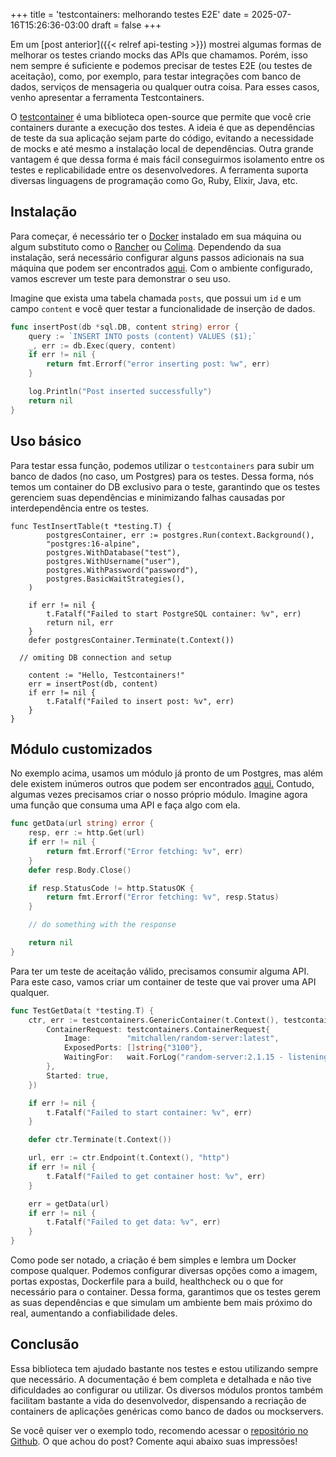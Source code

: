 +++
title = 'testcontainers: melhorando testes E2E'
date = 2025-07-16T15:26:36-03:00
draft = false
+++

Em um [post anterior]({{< relref api-testing >}}) mostrei algumas formas de melhorar os testes criando mocks das APIs que chamamos. Porém, isso nem sempre é suficiente e podemos precisar de testes E2E (ou testes de aceitação), como, por exemplo, para testar integrações com banco de dados, serviços de mensageria ou qualquer outra coisa. Para esses casos, venho apresentar a ferramenta Testcontainers.

O [testcontainer](https://testcontainers.com/) é uma biblioteca open-source que permite que você crie containers durante a execução dos testes. A ideia é que as dependências de teste da sua aplicação sejam parte do código, evitando a necessidade de mocks e até mesmo a instalação local de dependências. Outra grande vantagem é que dessa forma é mais fácil conseguirmos isolamento entre os testes e replicabilidade entre os desenvolvedores. A ferramenta suporta diversas linguagens de programação como Go, Ruby, Elixir, Java, etc.

## Instalação
Para começar, é necessário ter o [Docker](https://www.docker.com/) instalado em sua máquina ou algum substituto como o [Rancher](https://www.rancher.com/) ou [Colima](https://github.com/abiosoft/colima). Dependendo da sua instalação, será necessário configurar alguns passos adicionais na sua máquina que podem ser encontrados [aqui](https://golang.testcontainers.org/system_requirements/docker/). Com o ambiente configurado, vamos escrever um teste para demonstrar o seu uso.

Imagine que exista uma tabela chamada `posts`, que possui um `id` e um campo `content` e você quer testar a funcionalidade de inserção de dados.

```go
func insertPost(db *sql.DB, content string) error {
	query := `INSERT INTO posts (content) VALUES ($1);`
	_, err := db.Exec(query, content)
	if err != nil {
		return fmt.Errorf("error inserting post: %w", err)
	}

	log.Println("Post inserted successfully")
	return nil
}
```

## Uso básico
Para testar essa função, podemos utilizar o `testcontainers` para subir um banco de dados (no caso, um Postgres) para os testes. Dessa forma, nós temos um container do DB exclusivo para o teste, garantindo que os testes gerenciem suas dependências e minimizando falhas causadas por interdependência entre os testes.

```golang
func TestInsertTable(t *testing.T) {
		postgresContainer, err := postgres.Run(context.Background(),
		"postgres:16-alpine",
		postgres.WithDatabase("test"),
		postgres.WithUsername("user"),
		postgres.WithPassword("password"),
		postgres.BasicWaitStrategies(),
	)

	if err != nil {
		t.Fatalf("Failed to start PostgreSQL container: %v", err)
		return nil, err
	}
	defer postgresContainer.Terminate(t.Context())

  // omiting DB connection and setup

	content := "Hello, Testcontainers!"
	err = insertPost(db, content)
	if err != nil {
		t.Fatalf("Failed to insert post: %v", err)
	}
}
```

## Módulo customizados
No exemplo acima, usamos um módulo já pronto de um Postgres, mas além dele existem inúmeros outros que podem ser encontrados [aqui.](https://testcontainers.com/modules/) Contudo, algumas vezes precisamos criar o nosso próprio módulo. Imagine agora uma função que consuma uma API e faça algo com ela.

```go
func getData(url string) error {
	resp, err := http.Get(url)
	if err != nil {
		return fmt.Errorf("Error fetching: %v", err)
	}
	defer resp.Body.Close()

	if resp.StatusCode != http.StatusOK {
		return fmt.Errorf("Error fetching: %v", resp.Status)
	}

	// do something with the response

	return nil
}
```

Para ter um teste de aceitação válido, precisamos consumir alguma API. Para este caso, vamos criar um container de teste que vai prover uma API qualquer.

```go
func TestGetData(t *testing.T) {
	ctr, err := testcontainers.GenericContainer(t.Context(), testcontainers.GenericContainerRequest{
		ContainerRequest: testcontainers.ContainerRequest{
			Image:        "mitchallen/random-server:latest",
			ExposedPorts: []string{"3100"},
			WaitingFor:   wait.ForLog("random-server:2.1.15 - listening on port 3100!"),
		},
		Started: true,
	})

	if err != nil {
		t.Fatalf("Failed to start container: %v", err)
	}

	defer ctr.Terminate(t.Context())

	url, err := ctr.Endpoint(t.Context(), "http")
	if err != nil {
		t.Fatalf("Failed to get container host: %v", err)
	}

	err = getData(url)
	if err != nil {
		t.Fatalf("Failed to get data: %v", err)
	}
}
```

Como pode ser notado, a criação é bem simples e lembra um Docker compose qualquer. Podemos configurar diversas opções como a imagem, portas expostas, Dockerfile para a build, healthcheck ou o que for necessário para o container. Dessa forma, garantimos que os testes gerem as suas dependências e que simulam um ambiente bem mais próximo do real, aumentando a confiabilidade deles.

## Conclusão
Essa biblioteca tem ajudado bastante nos testes e estou utilizando sempre que necessário. A documentação é bem completa e detalhada e não tive dificuldades ao configurar ou utilizar. Os diversos módulos prontos também facilitam bastante a vida do desenvolvedor, dispensando a recriação de containers de aplicações genéricas como banco de dados ou mockservers. 

Se você quiser ver o exemplo todo, recomendo acessar o [repositório no Github](https://github.com/mfbmina/poc_testcontainers). O que achou do post? Comente aqui abaixo suas impressões! 
